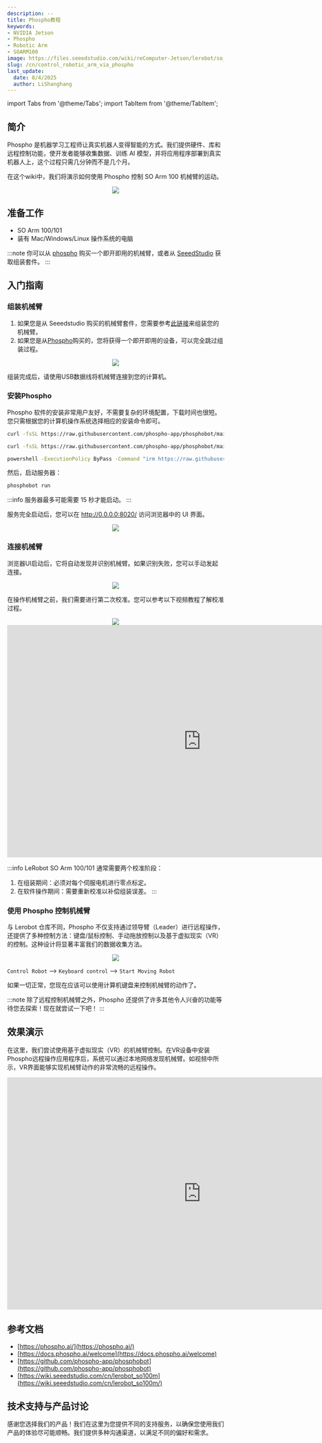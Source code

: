 ```yaml
---
description: --
title: Phospho教程
keywords:
- NVIDIA Jetson
- Phospho
- Robotic Arm
- SOARM100
image: https://files.seeedstudio.com/wiki/reComputer-Jetson/lerobot/so_arm_100.webp
slug: /cn/control_robotic_arm_via_phospho
last_update:
  date: 8/4/2025
  author: LiShanghang
---
```


import Tabs from '@theme/Tabs';
import TabItem from '@theme/TabItem';

## 简介
Phospho 是机器学习工程师让真实机器人变得智能的方式。我们提供硬件、库和远程控制功能，使开发者能够收集数据、训练 AI 模型，并将应用程序部署到真实机器人上，这个过程只需几分钟而不是几个月。

在这个wiki中，我们将演示如何使用 Phospho 控制 SO Arm 100 机械臂的运动。

<div align="center">
    <img width={900} 
    src="https://files.seeedstudio.com/wiki/reComputer-Jetson/phospho/phospho_1.png" />
</div>

## 准备工作
- SO Arm 100/101
- 装有 Mac/Windows/Linux 操作系统的电脑

:::note
你可以从 [phospho](https://robots.phospho.ai/starter-pack) 购买一个即开即用的机械臂，或者从 [SeeedStudio](https://www.seeedstudio.com/SO-ARM101-Low-Cost-AI-Arm-Kit-Pro-p-6427.html) 获取组装套件。
:::

## 入门指南

### 组装机械臂
1. 如果您是从 Seeedstudio 购买的机械臂套件，您需要参考[此链接](https://wiki.seeedstudio.com/cn/lerobot_so100m/#assembly)来组装您的机械臂。
2. 如果您是从[Phospho](https://robots.phospho.ai/)购买的，您将获得一个即开即用的设备，可以完全跳过组装过程。

<div align="center">
    <img width={900} 
    src="https://files.seeedstudio.com/wiki/reComputer-Jetson/lerobot/so_arm_100.jpg" />
</div>

组装完成后，请使用USB数据线将机械臂连接到您的计算机。

### 安装Phospho

<div style={{ textAlign: 'justify' }}>

Phospho 软件的安装非常用户友好，不需要复杂的环境配置，下载时间也很短。您只需根据您的计算机操作系统选择相应的安装命令即可。

</div>

<Tabs>
<TabItem value="MacOS" label="MacOS">

```bash
curl -fsSL https://raw.githubusercontent.com/phospho-app/phosphobot/main/install.sh | bash
```
</TabItem>
<TabItem value="Linux" label="Linux">

```bash
curl -fsSL https://raw.githubusercontent.com/phospho-app/phosphobot/main/install.sh | sudo bash
```

</TabItem>
<TabItem value="Windows" label="Windows">

```bash
powershell -ExecutionPolicy ByPass -Command "irm https://raw.githubusercontent.com/phospho-app/phosphobot/main/install.ps1 | iex"
```

</TabItem>
</Tabs>

然后，启动服务器：

```bash
phosphobot run
```

:::info
服务器最多可能需要 15 秒才能启动。
:::

服务完全启动后，您可以在 http://0.0.0.0:8020/ 访问浏览器中的 UI 界面。
<div align="center">
    <img width={900} 
    src="https://files.seeedstudio.com/wiki/reComputer-Jetson/phospho/webui.png" />
</div>

### 连接机械臂

浏览器UI启动后，它将自动发现并识别机械臂。如果识别失败，您可以手动发起连接。

<div align="center">
    <img width={900} 
    src="https://files.seeedstudio.com/wiki/reComputer-Jetson/phospho/connection.png" />
</div>

在操作机械臂之前，我们需要进行第二次校准。您可以参考以下视频教程了解校准过程。

<div align="center">
    <img width={900} 
    src="https://files.seeedstudio.com/wiki/reComputer-Jetson/phospho/calibration.png" />
</div>

<div class="video-container">
  <iframe width="900" height="540" src="https://www.youtube.com/embed/65DW8yLcRmM" title="How to calibrate the SO-100 or SO-101 robot arm? Step by step guide" frameborder="0" allow="accelerometer; autoplay; clipboard-write; encrypted-media; gyroscope; picture-in-picture; web-share" referrerpolicy="strict-origin-when-cross-origin" allowfullscreen></iframe>
</div>

:::info
LeRobot SO Arm 100/101 通常需要两个校准阶段：
1. 在组装期间：必须对每个伺服电机进行零点标定。
2. 在软件操作期间：需要重新校准以补偿组装误差。
:::

### 使用 Phospho 控制机械臂

与 Lerobot 仓库不同，Phospho 不仅支持通过领导臂（Leader）进行远程操作，还提供了多种控制方法：键盘/鼠标控制、手动拖放控制以及基于虚拟现实（VR）的控制。这种设计将显著丰富我们的数据收集方法。

<div align="center">
    <img width={900} 
    src="https://files.seeedstudio.com/wiki/reComputer-Jetson/phospho/control.png" />
</div>

`Control Robot` --> `Keyboard control` --> `Start Moving Robot`

如果一切正常，您现在应该可以使用计算机键盘来控制机械臂的动作了。

:::note
除了远程控制机械臂之外，Phospho 还提供了许多其他令人兴奋的功能等待您去探索！现在就尝试一下吧！
:::

## 效果演示

在这里，我们尝试使用基于虚拟现实（VR）的机械臂控制。在VR设备中安装Phospho远程操作应用程序后，系统可以通过本地网络发现机械臂。如视频中所示，VR界面能够实现机械臂动作的非常流畅的远程操作。

<div class="video-container">
<iframe width="900" height="540" src="https://www.youtube.com/embed/dvkHfyivQjI" title="AI-Powered Control of the Robotic Arm via Phospho" frameborder="0" allow="accelerometer; autoplay; clipboard-write; encrypted-media; gyroscope; picture-in-picture; web-share" referrerpolicy="strict-origin-when-cross-origin" allowfullscreen></iframe>
</div>

## 参考文档

- [https://phospho.ai/](https://phospho.ai/) 
- [https://docs.phospho.ai/welcome](https://docs.phospho.ai/welcome)
- [https://github.com/phospho-app/phosphobot](https://github.com/phospho-app/phosphobot)
- [https://wiki.seeedstudio.com/cn/lerobot_so100m](https://wiki.seeedstudio.com/cn/lerobot_so100m/)

## 技术支持与产品讨论

感谢您选择我们的产品！我们在这里为您提供不同的支持服务，以确保您使用我们产品的体验尽可能顺畅。我们提供多种沟通渠道，以满足不同的偏好和需求。

<div class="button_tech_support_container">
<a href="https://forum.seeedstudio.com/" class="button_forum"></a> 
<a href="https://www.seeedstudio.com/contacts" class="button_email"></a>
</div>

<div class="button_tech_support_container">
<a href="https://discord.gg/eWkprNDMU7" class="button_discord"></a> 
<a href="https://github.com/Seeed-Studio/wiki-documents/discussions/69" class="button_discussion"></a>
</div>

